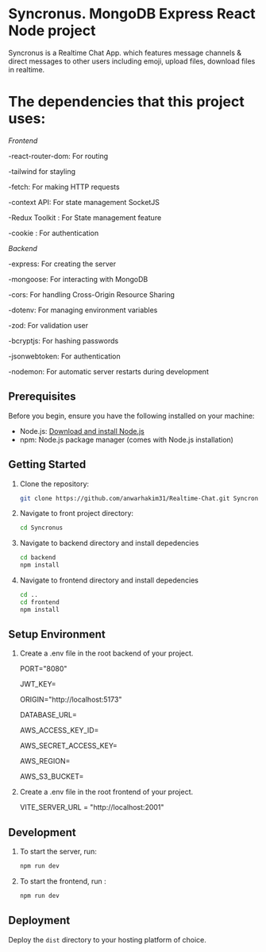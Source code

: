 # Syncronus. MongoDB Express React Node project

Syncronus is a Realtime Chat App. which features message channels & direct messages to other users including emoji, upload files, download files in realtime.

# The dependencies that this project uses:

*Frontend*



-react-router-dom: For routing

-tailwind for stayling

-fetch: For making HTTP requests

-context API: For state management SocketJS

-Redux Toolkit : For State management feature

-cookie : For authentication


*Backend*

-express: For creating the server

-mongoose: For interacting with MongoDB

-cors: For handling Cross-Origin Resource Sharing

-dotenv: For managing environment variables

-zod: For validation user

-bcryptjs: For hashing passwords

-jsonwebtoken: For authentication

-nodemon: For automatic server restarts during development


## Prerequisites

Before you begin, ensure you have the following installed on your machine:

- Node.js: [Download and install Node.js](https://nodejs.org/)
- npm: Node.js package manager (comes with Node.js installation)

## Getting Started

1. Clone the repository:

   ```bash
   git clone https://github.com/anwarhakim31/Realtime-Chat.git Syncronus
   ```

2. Navigate to  front project directory:

     ```bash
     cd Syncronus
     ```

3.  Navigate to backend directory and install depedencies

     ```bash
     cd backend
     npm install
     ```

4.  Navigate to frontend directory and install depedencies
   
     ```bash
     cd ..
     cd frontend
     npm install 
     ```

## Setup Environment

1. Create a .env file in the root backend of your project.

    PORT="8080"
   
    JWT_KEY=
   
    ORIGIN="http://localhost:5173"
   
    DATABASE_URL=
   
    AWS_ACCESS_KEY_ID=
   
    AWS_SECRET_ACCESS_KEY=
   
    AWS_REGION=
   
    AWS_S3_BUCKET=

3. Create a .env file in the root frontend of your project.
    
    VITE_SERVER_URL = "http://localhost:2001"

## Development

1. To start the  server, run:
  
     ```bash
     npm run dev
     ```
   
 2. To start the frontend, run :

    ```bash
    npm run dev
    ```

## Deployment

Deploy the `dist` directory to your hosting platform of choice.
